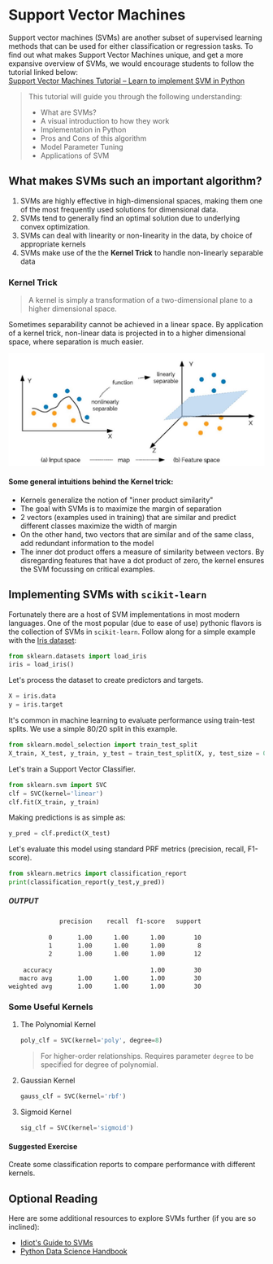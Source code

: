 # Support Vector Machines
Support vector machines (SVMs) are another subset of supervised learning methods that can be used for either classification or regression tasks. To find out what makes Support Vector Machines unique, and get a more expansive overview of SVMs, we would encourage students to follow the tutorial linked below:  
[Support Vector Machines Tutorial – Learn to implement SVM in Python](https://data-flair.training/blogs/svm-support-vector-machine-tutorial/)
> This tutorial will guide you through the following understanding:
> * What are SVMs?
> * A visual introduction to how they work
> * Implementation in Python
> * Pros and Cons of this algorithm
> * Model Parameter Tuning
> * Applications of SVM

## What makes SVMs such an important algorithm?
1. SVMs are highly effective in high-dimensional spaces, making them one of the most frequently used solutions for dimensional data.
2. SVMs tend to generally find an optimal solution due to underlying convex optimization.
3. SVMs can deal with linearity or non-linearity in the data, by choice of appropriate kernels
4. SVMs make use of the the **Kernel Trick** to handle non-linearly separable data
### Kernel Trick
> A kernel is simply a transformation of a two-dimensional plane to a higher dimensional space.

Sometimes separability cannot be achieved in a linear space. By application of a kernel trick, non-linear data is projected in to a higher dimensional space, where separation is much easier.

![kernel-trick](../assets/svm_kernel_trick.jpg)

#### Some general intuitions behind the Kernel trick:
- Kernels generalize the notion of "inner product similarity"
- The goal with SVMs is to maximize the margin of separation
- 2 vectors (examples used in training) that are similar and predict different classes maximize the width of margin
- On the other hand, two vectors that are similar and of the same class, add redundant information to the model
- The inner dot product offers a measure of similarity between vectors. By disregarding features that have a dot product of zero, the kernel ensures the SVM focussing on critical examples.

## Implementing SVMs with `scikit-learn`
Fortunately there are a host of SVM implementations in most modern languages. One of the most popular (due to ease of use) pythonic flavors is the collection of SVMs in `scikit-learn`. Follow along for a simple example with the [Iris dataset](https://archive.ics.uci.edu/ml/datasets/iris):
```python
from sklearn.datasets import load_iris
iris = load_iris()
```
Let's process the dataset to create predictors and targets.
```python
X = iris.data
y = iris.target
```
It's common in machine learning to evaluate performance using train-test splits. We use a simple 80/20 split in this example.
```python
from sklearn.model_selection import train_test_split
X_train, X_test, y_train, y_test = train_test_split(X, y, test_size = 0.20)
```
Let's train a Support Vector Classifier.
```python
from sklearn.svm import SVC
clf = SVC(kernel='linear')
clf.fit(X_train, y_train)
```
Making predictions is as simple as:
```python
y_pred = clf.predict(X_test)
```
Let's evaluate this model using standard PRF metrics (precision, recall, F1-score).
```python
from sklearn.metrics import classification_report
print(classification_report(y_test,y_pred))
```
##### OUTPUT
```
              precision    recall  f1-score   support

           0       1.00      1.00      1.00        10
           1       1.00      1.00      1.00         8
           2       1.00      1.00      1.00        12

    accuracy                           1.00        30
   macro avg       1.00      1.00      1.00        30
weighted avg       1.00      1.00      1.00        30
```

### Some Useful Kernels
1. The Polynomial Kernel
   ```python
   poly_clf = SVC(kernel='poly', degree=8)
   ```
   > For higher-order relationships. Requires parameter `degree` to be specified for degree  of polynomial.
2. Gaussian Kernel
   ```python
   gauss_clf = SVC(kernel='rbf')
   ```
3. Sigmoid Kernel
   ```python
   sig_clf = SVC(kernel='sigmoid')
   ```

#### Suggested Exercise
Create some classification reports to compare performance with different kernels.

## Optional Reading
Here are some additional resources to explore SVMs further (if you are so inclined):
- [Idiot's Guide to SVMs](https://web.mit.edu/6.034/wwwbob/svm.pdf)
- [Python Data Science Handbook](https://jakevdp.github.io/PythonDataScienceHandbook/05.07-support-vector-machines.html)